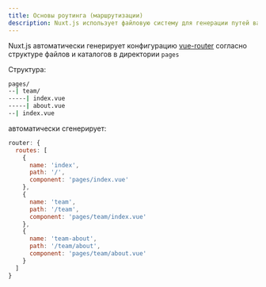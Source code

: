 ```yaml
---
title: Основы роутинга (маршрутизации)
description: Nuxt.js использует файловую систему для генерации путей вашего веб-приложения, это также просто как в PHP.
--- 
```

Nuxt.js автоматически генерирует конфигурацию [vue-router](https://github.com/vuejs/vue-router) согласно структуре файлов и каталогов в директории `pages`

Структура:

```bash
pages/
--| team/
-----| index.vue
-----| about.vue
--| index.vue
```

автоматически сгенерирует:

```js
router: {
  routes: [
    {
      name: 'index',
      path: '/',
      component: 'pages/index.vue'
    },
    {
      name: 'team',
      path: '/team',
      component: 'pages/team/index.vue'
    },
    {
      name: 'team-about',
      path: '/team/about',
      component: 'pages/team/about.vue'
    }
  ]
}
```
